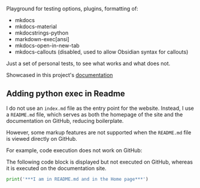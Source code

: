 Playground for testing options, plugins, formatting of:

- mkdocs
- mkdocs-material 
- mkdocstrings-python
- markdown-exec[ansi]
- mkdocs-open-in-new-tab
- mkdocs-callouts (disabled, used to allow Obsidian syntax for callouts)

Just a set of personal tests, to see what works and what does not. 

Showcased in this project's [documentation](https://lennon-c.github.io/SandBox_Mkdocs/)



## Adding python exec in Readme

I do not use an `index.md` file as the entry point for the website. Instead, I use a `README.md` file, which serves as both the homepage of the site and the documentation on GitHub, reducing boilerplate.

However, some markup features are not supported when the `README.md` file is viewed directly on GitHub.

For example, code execution does not work on GitHub:

The following code block is displayed but not executed on GitHub, whereas it is executed on the documentation site.


```python exec="true"  
print('***I am in README.md and in the Home page***')
```

